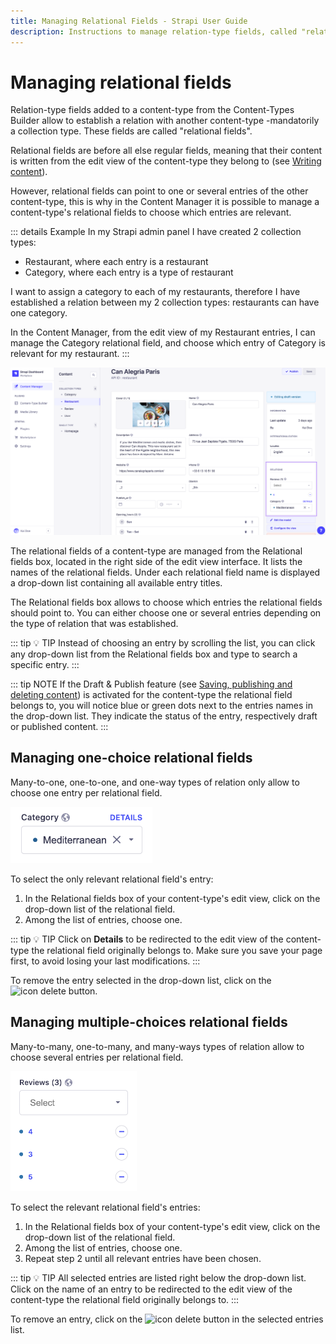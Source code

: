 ```yaml
---
title: Managing Relational Fields - Strapi User Guide
description: Instructions to manage relation-type fields, called "relational fields", which establish a relation between two content-types.
---
```


# Managing relational fields

Relation-type fields added to a content-type from the Content-Types Builder allow to establish a relation with another content-type -mandatorily a collection type. These fields are called "relational fields".

Relational fields are before all else regular fields, meaning that their content is written from the edit view of the content-type they belong to (see [Writing content](writing-content.md)).

However, relational fields can point to one or several entries of the other content-type, this is why in the Content Manager it is possible to manage a content-type's relational fields to choose which entries are relevant.

::: details Example
In my Strapi admin panel I have created 2 collection types:

- Restaurant, where each entry is a restaurant
- Category, where each entry is a type of restaurant

I want to assign a category to each of my restaurants, therefore I have established a relation between my 2 collection types: restaurants can have one category.

In the Content Manager, from the edit view of my Restaurant entries, I can manage the Category relational field, and choose which entry of Category is relevant for my restaurant.
:::

![Relational fields box in the edit view](../assets/content-manager/edit-view_relational-fields.png)

The relational fields of a content-type are managed from the Relational fields box, located in the right side of the edit view interface. It lists the names of the relational fields. Under each relational field name is displayed a drop-down list containing all available entry titles.

The Relational fields box allows to choose which entries the relational fields should point to. You can either choose one or several entries depending on the type of relation that was established.

::: tip 💡 TIP
Instead of choosing an entry by scrolling the list, you can click any drop-down list from the Relational fields box and type to search a specific entry.
:::

::: tip NOTE
If the Draft & Publish feature (see [Saving, publishing and deleting content](saving-and-publishing-content.md)) is activated for the content-type the relational field belongs to, you will notice blue or green dots next to the entries names in the drop-down list. They indicate the status of the entry, respectively draft or published content.
:::

## Managing one-choice relational fields

Many-to-one, one-to-one, and one-way types of relation only allow to choose one entry per relational field.

<img src="../assets/content-manager/RF_one-choice.png" width="45%">

To select the only relevant relational field's entry:

1. In the Relational fields box of your content-type's edit view, click on the drop-down list of the relational field.
2. Among the list of entries, choose one.

::: tip 💡 TIP
Click on **Details** to be redirected to the edit view of the content-type the relational field originally belongs to. Make sure you save your page first, to avoid losing your last modifications.
:::

To remove the entry selected in the drop-down list, click on the ![icon delete](../assets/content-manager/icon_delete6.png) button.

## Managing multiple-choices relational fields

Many-to-many, one-to-many, and many-ways types of relation allow to choose several entries per relational field.

<img src="../assets/content-manager/RF_multiple-choices.png" width="40%">

To select the relevant relational field's entries:

1. In the Relational fields box of your content-type's edit view, click on the drop-down list of the relational field.
2. Among the list of entries, choose one.
3. Repeat step 2 until all relevant entries have been chosen.

::: tip 💡 TIP
All selected entries are listed right below the drop-down list. Click on the name of an entry to be redirected to the edit view of the content-type the relational field originally belongs to.
:::

To remove an entry, click on the ![icon delete](../assets/content-manager/icon_delete5.png) button in the selected entries list.
